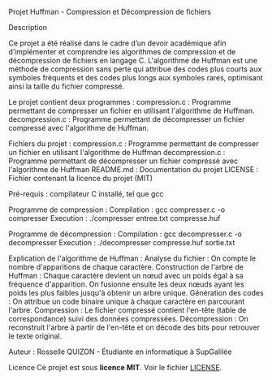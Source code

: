 Projet Huffman - Compression et Décompression de fichiers

Description

Ce projet a été réalisé dans le cadre d’un devoir académique afin d’implémenter et comprendre les algorithmes de compression et de décompression de fichiers en langage C. L'algorithme de Huffman est une méthode de compression sans perte qui attribue des codes plus courts aux symboles fréquents et des codes plus longs aux symboles rares, optimisant ainsi la taille du fichier compressé.

Le projet contient deux programmes :
compression.c : Programme permettant de compresser un fichier en utilisant l'algorithme de Huffman.
decompression.c : Programme permettant de décompresser un fichier compressé avec l'algorithme de Huffman.

Fichiers du projet :
compression.c : Programme permettant de compresser un fichier en utilisant l'algorithme de Huffman
decompression.c :  Programme permettant de décompresser un fichier compressé avec l'algorithme de Huffman
README.md : Documentation du projet
LICENSE : Fichier contenant la licence du projet (MIT)

Pré-requis : compilateur C installé, tel que gcc

Programme de compression :
Compilation : gcc compresser.c -o compresser
Execution : ./compresser entree.txt compresse.huf

Programme de décompression : 
Compilation : gcc decompresser.c -o decompresser
Execution : ./decompresser compresse.huf sortie.txt

Explication de l'algorithme de Huffman :
Analyse du fichier : On compte le nombre d'apparitions de chaque caractère.
Construction de l'arbre de Huffman : Chaque caractère devient un nœud avec un poids égal à sa fréquence d'apparition. On fusionne ensuite les deux nœuds ayant les poids les plus faibles jusqu'à obtenir un arbre unique.
Génération des codes : On attribue un code binaire unique à chaque caractère en parcourant l'arbre.
Compression : Le fichier compressé contient l'en-tête (table de correspondance) suivi des données compressées.
Décompression : On reconstruit l'arbre à partir de l'en-tête et on décode des bits pour retrouver le texte original.

Auteur : Rosselle QUIZON - Étudiante en informatique à SupGalilée 

Licence
Ce projet est sous **licence MIT**. Voir le fichier [LICENSE](LICENSE).
